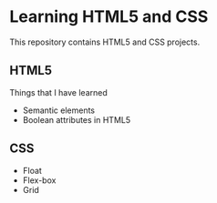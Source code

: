 # Learning HTML5 and CSS

This repository contains HTML5 and CSS projects.

## HTML5

Things that I have learned

- Semantic elements
- Boolean attributes in HTML5
  
## CSS

- Float
- Flex-box
- Grid



